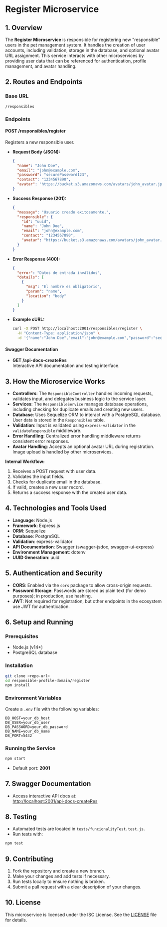 # Register Microservice

## 1. Overview

The **Register Microservice** is responsible for registering new "responsible" users in the pet management system. It handles the creation of user accounts, including validation, storage in the database, and optional avatar URL assignment. This service interacts with other microservices by providing user data that can be referenced for authentication, profile management, and avatar handling.

## 2. Routes and Endpoints

### Base URL

```
/responsibles
```

### Endpoints

#### **POST /responsibles/register**

Registers a new responsible user.

- **Request Body (JSON):**
  ```json
  {
    "name": "John Doe",
    "email": "john@example.com",
    "password": "securePassword123",
    "contact": "1234567890",
    "avatar": "https://bucket.s3.amazonaws.com/avatars/john_avatar.jpg" // Optional
  }
  ```

- **Success Response (201):**
  ```json
  {
    "message": "Usuario creado exitosamente.",
    "responsible": {
      "id": "uuid",
      "name": "John Doe",
      "email": "john@example.com",
      "contact": "1234567890",
      "avatar": "https://bucket.s3.amazonaws.com/avatars/john_avatar.jpg"
    }
  }
  ```

- **Error Response (400):**
  ```json
  {
    "error": "Datos de entrada inválidos",
    "details": [
      {
        "msg": "El nombre es obligatorio",
        "param": "name",
        "location": "body"
      }
    ]
  }
  ```

- **Example cURL:**
  ```sh
  curl -X POST http://localhost:2001/responsibles/register \
    -H "Content-Type: application/json" \
    -d '{"name":"John Doe","email":"john@example.com","password":"securePassword123","contact":"1234567890"}'
  ```

#### **Swagger Documentation**

- **GET /api-docs-createRes**  
  Interactive API documentation and testing interface.

## 3. How the Microservice Works

- **Controllers**: The `ResponsibleController` handles incoming requests, validates input, and delegates business logic to the service layer.
- **Services**: The `ResponsibleService` manages database operations, including checking for duplicate emails and creating new users.
- **Database**: Uses Sequelize ORM to interact with a PostgreSQL database. User data is stored in the `Responsibles` table.
- **Validation**: Input is validated using `express-validator` in the `validateResponsible` middleware.
- **Error Handling**: Centralized error handling middleware returns consistent error responses.
- **Avatar Handling**: Accepts an optional avatar URL during registration. Image upload is handled by other microservices.

**Internal Workflow:**
1. Receives a POST request with user data.
2. Validates the input fields.
3. Checks for duplicate email in the database.
4. If valid, creates a new user record.
5. Returns a success response with the created user data.

## 4. Technologies and Tools Used

- **Language**: Node.js
- **Framework**: Express.js
- **ORM**: Sequelize
- **Database**: PostgreSQL
- **Validation**: express-validator
- **API Documentation**: Swagger (swagger-jsdoc, swagger-ui-express)
- **Environment Management**: dotenv
- **UUID Generation**: uuid

## 5. Authentication and Security

- **CORS**: Enabled via the `cors` package to allow cross-origin requests.
- **Password Storage**: Passwords are stored as plain text (for demo purposes); in production, use hashing.
- **JWT**: Not required for registration, but other endpoints in the ecosystem use JWT for authentication.

## 6. Setup and Running

### Prerequisites

- Node.js (v14+)
- PostgreSQL database

### Installation

```sh
git clone <repo-url>
cd responsible-profile-domain/register
npm install
```

### Environment Variables

Create a `.env` file with the following variables:

```
DB_HOST=your_db_host
DB_USER=your_db_user
DB_PASSWORD=your_db_password
DB_NAME=your_db_name
DB_PORT=5432
```

### Running the Service

```sh
npm start
```

- Default port: **2001**

## 7. Swagger Documentation

- Access interactive API docs at:  
  [http://localhost:2001/api-docs-createRes](http://localhost:2001/api-docs-createRes)

## 8. Testing

- Automated tests are located in `tests/funcionalityTest.test.js`.
- Run tests with:

```sh
npm test
```

## 9. Contributing

1. Fork the repository and create a new branch.
2. Make your changes and add tests if necessary.
3. Run tests locally to ensure nothing is broken.
4. Submit a pull request with a clear description of your changes.

## 10. License

This microservice is licensed under the ISC License. See the [LICENSE](LICENSE) file for details.
